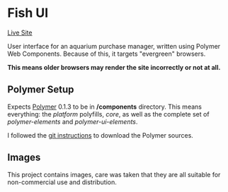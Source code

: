 # Fish UI

[Live Site](http://fish.stevenskelton.ca/)

User interface for an aquarium purchase manager, written using Polymer Web Components.
Because of this, it targets "evergreen" browsers.

**This means older browsers may render the site incorrectly or not at all.**

## Polymer Setup

Expects [Polymer](http://www.polymer-project.org) 0.1.3 to be in **/components** directory.
This means everything: the *platform* polyfills, *core*, as well as the complete set of *polymer-elements* and 
*polymer-ui-elements*.

I followed the [git instructions](http://www.polymer-project.org/getting-the-code.html#git) to download the Polymer sources.

## Images

This project contains images, care was taken that they are all suitable for non-commercial use and distribution.